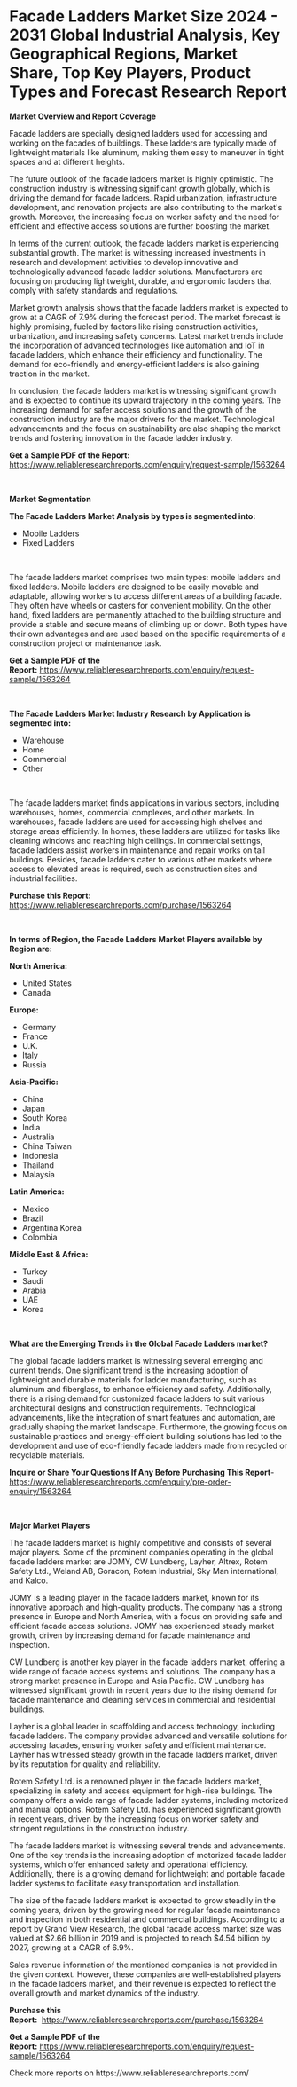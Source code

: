 <p><h1>Facade Ladders Market Size 2024 - 2031 Global Industrial Analysis, Key Geographical Regions, Market Share, Top Key Players, Product Types and Forecast Research Report</h1></p><p><strong>Market Overview and Report Coverage</strong></p>
<p><p>Facade ladders are specially designed ladders used for accessing and working on the facades of buildings. These ladders are typically made of lightweight materials like aluminum, making them easy to maneuver in tight spaces and at different heights.</p><p>The future outlook of the facade ladders market is highly optimistic. The construction industry is witnessing significant growth globally, which is driving the demand for facade ladders. Rapid urbanization, infrastructure development, and renovation projects are also contributing to the market's growth. Moreover, the increasing focus on worker safety and the need for efficient and effective access solutions are further boosting the market.</p><p>In terms of the current outlook, the facade ladders market is experiencing substantial growth. The market is witnessing increased investments in research and development activities to develop innovative and technologically advanced facade ladder solutions. Manufacturers are focusing on producing lightweight, durable, and ergonomic ladders that comply with safety standards and regulations.</p><p>Market growth analysis shows that the facade ladders market is expected to grow at a CAGR of 7.9% during the forecast period. The market forecast is highly promising, fueled by factors like rising construction activities, urbanization, and increasing safety concerns. Latest market trends include the incorporation of advanced technologies like automation and IoT in facade ladders, which enhance their efficiency and functionality. The demand for eco-friendly and energy-efficient ladders is also gaining traction in the market.</p><p>In conclusion, the facade ladders market is witnessing significant growth and is expected to continue its upward trajectory in the coming years. The increasing demand for safer access solutions and the growth of the construction industry are the major drivers for the market. Technological advancements and the focus on sustainability are also shaping the market trends and fostering innovation in the facade ladder industry.</p></p>
<p><strong>Get a Sample PDF of the Report:</strong> <a href="https://www.reliableresearchreports.com/enquiry/request-sample/1563264">https://www.reliableresearchreports.com/enquiry/request-sample/1563264</a></p>
<p>&nbsp;</p>
<p><strong>Market Segmentation</strong></p>
<p><strong>The Facade Ladders Market Analysis by types is segmented into:</strong></p>
<p><ul><li>Mobile Ladders</li><li>Fixed Ladders</li></ul></p>
<p>&nbsp;</p>
<p><p>The facade ladders market comprises two main types: mobile ladders and fixed ladders. Mobile ladders are designed to be easily movable and adaptable, allowing workers to access different areas of a building facade. They often have wheels or casters for convenient mobility. On the other hand, fixed ladders are permanently attached to the building structure and provide a stable and secure means of climbing up or down. Both types have their own advantages and are used based on the specific requirements of a construction project or maintenance task.</p></p>
<p><strong>Get a Sample PDF of the Report:</strong>&nbsp;<a href="https://www.reliableresearchreports.com/enquiry/request-sample/1563264">https://www.reliableresearchreports.com/enquiry/request-sample/1563264</a></p>
<p>&nbsp;</p>
<p><strong>The Facade Ladders Market Industry Research by Application is segmented into:</strong></p>
<p><ul><li>Warehouse</li><li>Home</li><li>Commercial</li><li>Other</li></ul></p>
<p>&nbsp;</p>
<p><p>The facade ladders market finds applications in various sectors, including warehouses, homes, commercial complexes, and other markets. In warehouses, facade ladders are used for accessing high shelves and storage areas efficiently. In homes, these ladders are utilized for tasks like cleaning windows and reaching high ceilings. In commercial settings, facade ladders assist workers in maintenance and repair works on tall buildings. Besides, facade ladders cater to various other markets where access to elevated areas is required, such as construction sites and industrial facilities.</p></p>
<p><strong>Purchase this Report:</strong>&nbsp; <a href="https://www.reliableresearchreports.com/purchase/1563264">https://www.reliableresearchreports.com/purchase/1563264</a></p>
<p>&nbsp;</p>
<p><strong>In terms of Region, the Facade Ladders Market Players available by Region are:</strong></p>
<p>
    <p> <strong> North America: </strong>
        <ul>
            <li>United States</li>
            <li>Canada</li>
        </ul>
        </p> 
    <p> <strong> Europe: </strong>
        <ul>
            <li>Germany</li>
            <li>France</li>
            <li>U.K.</li>
            <li>Italy</li>
            <li>Russia</li>
        </ul>
        </p> 
    <p> <strong> Asia-Pacific: </strong>
        <ul>
            <li>China</li>
            <li>Japan</li>
            <li>South Korea</li>
            <li>India</li>
            <li>Australia</li>
            <li>China Taiwan</li>
            <li>Indonesia</li>
            <li>Thailand</li>
            <li>Malaysia</li>
        </ul>
        </p> 
    <p> <strong> Latin America: </strong>
        <ul>
            <li>Mexico</li>
            <li>Brazil</li>
            <li>Argentina Korea</li>
            <li>Colombia</li>
        </ul>
        </p> 
    <p> <strong> Middle East & Africa: </strong>
        <ul>
            <li>Turkey</li>
            <li>Saudi</li>
            <li>Arabia</li>
            <li>UAE</li>
            <li>Korea</li>
        </ul>
    </p>
    </p>
<p>&nbsp;</p>
<p><strong>What are the Emerging Trends in the Global Facade Ladders market?</strong></p>
<p><p>The global facade ladders market is witnessing several emerging and current trends. One significant trend is the increasing adoption of lightweight and durable materials for ladder manufacturing, such as aluminum and fiberglass, to enhance efficiency and safety. Additionally, there is a rising demand for customized facade ladders to suit various architectural designs and construction requirements. Technological advancements, like the integration of smart features and automation, are gradually shaping the market landscape. Furthermore, the growing focus on sustainable practices and energy-efficient building solutions has led to the development and use of eco-friendly facade ladders made from recycled or recyclable materials.</p></p>
<p><strong>Inquire or Share Your Questions If Any Before Purchasing This Report</strong>- <a href="https://www.reliableresearchreports.com/enquiry/pre-order-enquiry/1563264">https://www.reliableresearchreports.com/enquiry/pre-order-enquiry/1563264</a></p>
<p>&nbsp;</p>
<p><strong>Major Market Players</strong></p>
<p><p>The facade ladders market is highly competitive and consists of several major players. Some of the prominent companies operating in the global facade ladders market are JOMY, CW Lundberg, Layher, Altrex, Rotem Safety Ltd., Weland AB, Goracon, Rotem Industrial, Sky Man international, and Kalco. </p><p>JOMY is a leading player in the facade ladders market, known for its innovative approach and high-quality products. The company has a strong presence in Europe and North America, with a focus on providing safe and efficient facade access solutions. JOMY has experienced steady market growth, driven by increasing demand for facade maintenance and inspection.</p><p>CW Lundberg is another key player in the facade ladders market, offering a wide range of facade access systems and solutions. The company has a strong market presence in Europe and Asia Pacific. CW Lundberg has witnessed significant growth in recent years due to the rising demand for facade maintenance and cleaning services in commercial and residential buildings.</p><p>Layher is a global leader in scaffolding and access technology, including facade ladders. The company provides advanced and versatile solutions for accessing facades, ensuring worker safety and efficient maintenance. Layher has witnessed steady growth in the facade ladders market, driven by its reputation for quality and reliability.</p><p>Rotem Safety Ltd. is a renowned player in the facade ladders market, specializing in safety and access equipment for high-rise buildings. The company offers a wide range of facade ladder systems, including motorized and manual options. Rotem Safety Ltd. has experienced significant growth in recent years, driven by the increasing focus on worker safety and stringent regulations in the construction industry.</p><p>The facade ladders market is witnessing several trends and advancements. One of the key trends is the increasing adoption of motorized facade ladder systems, which offer enhanced safety and operational efficiency. Additionally, there is a growing demand for lightweight and portable facade ladder systems to facilitate easy transportation and installation.</p><p>The size of the facade ladders market is expected to grow steadily in the coming years, driven by the growing need for regular facade maintenance and inspection in both residential and commercial buildings. According to a report by Grand View Research, the global facade access market size was valued at $2.66 billion in 2019 and is projected to reach $4.54 billion by 2027, growing at a CAGR of 6.9%.</p><p>Sales revenue information of the mentioned companies is not provided in the given context. However, these companies are well-established players in the facade ladders market, and their revenue is expected to reflect the overall growth and market dynamics of the industry.</p></p>
<p><strong>Purchase this Report:</strong>&nbsp;&nbsp;<a href="https://www.reliableresearchreports.com/purchase/1563264">https://www.reliableresearchreports.com/purchase/1563264</a></p>
<p></p>
<p><strong>Get a Sample PDF of the Report:</strong>&nbsp;<a href="https://www.reliableresearchreports.com/enquiry/request-sample/1563264">https://www.reliableresearchreports.com/enquiry/request-sample/1563264</a></p>
<p>Check more reports on https://www.reliableresearchreports.com/</p>